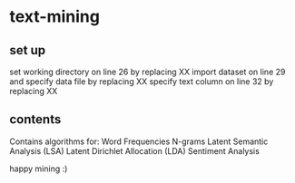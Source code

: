 # text-mining

## set up
set working directory on line 26 by replacing XX
import dataset on line 29 and specify data file by replacing XX
specify text column on line 32 by replacing XX

## contents
Contains algorithms for: 
Word Frequencies
N-grams
Latent Semantic Analysis (LSA)
Latent Dirichlet Allocation (LDA)
Sentiment Analysis

happy mining :) 
